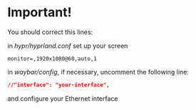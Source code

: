 # Important!
You should correct this lines:

in *hypr/hyprland.conf* set up your screen 
```
monitor=,1920x1080@60,auto,1
```

in *waybar/config*, if necessary, uncomment the following line:
```json
//"interface": "your-interface",
```
and configure your Ethernet interface